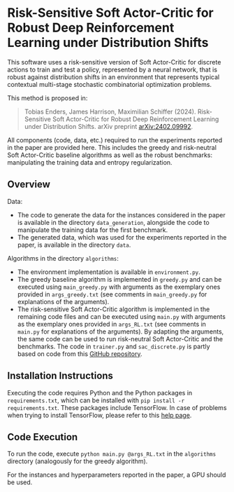 # Risk-Sensitive Soft Actor-Critic for Robust Deep Reinforcement Learning under Distribution Shifts

This software uses a risk-sensitive version of Soft Actor-Critic for discrete actions to train and test a policy, represented by a neural network, that is robust against distribution shifts in an environment that represents typical contextual multi-stage stochastic combinatorial optimization problems. 

This method is proposed in:

> Tobias Enders, James Harrison, Maximilian Schiffer (2024). Risk-Sensitive Soft Actor-Critic for Robust Deep Reinforcement Learning under Distribution Shifts. arXiv preprint [arXiv:2402.09992](https://arxiv.org/abs/2402.09992).

All components (code, data, etc.) required to run the experiments reported in the paper are provided here. This includes the greedy and risk-neutral Soft Actor-Critic baseline algorithms as well as the robust benchmarks: manipulating the training data and entropy regularization.

## Overview
Data:
- The code to generate the data for the instances considered in the paper is available in the directory `data_generation`, alongside the code to manipulate the training data for the first benchmark.
- The generated data, which was used for the experiments reported in the paper, is available in the directory `data`.

Algorithms in the directory `algorithms`:
- The environment implementation is available in `environment.py`.
- The greedy baseline algorithm is implemented in `greedy.py` and can be executed using `main_greedy.py` with arguments as the exemplary ones provided in `args_greedy.txt` (see comments in `main_greedy.py` for explanations of the arguments).
- The risk-sensitive Soft Actor-Critic algorithm is implemented in the remaining code files and can be executed using `main.py` with arguments as the exemplary ones provided in `args_RL.txt` (see comments in `main.py` for explanations of the arguments). By adapting the arguments, the same code can be used to run risk-neutral Soft Actor-Critic and the benchmarks. The code in `trainer.py` and `sac_discrete.py` is partly based on code from this [GitHub repository](https://github.com/keiohta/tf2rl).

## Installation Instructions
Executing the code requires Python and the Python packages in `requirements.txt`, which can be installed with `pip install -r requirements.txt`. 
These packages include TensorFlow. In case of problems when trying to install TensorFlow, please refer to this [help page](https://www.tensorflow.org/install/errors).

## Code Execution
To run the code, execute `python main.py @args_RL.txt` in the `algorithms` directory (analogously for the greedy algorithm). 

For the instances and hyperparameters reported in the paper, a GPU should be used. 
